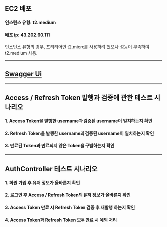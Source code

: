 ## EC2 배포
#### 인스턴스 유형: t2.medium
#### 배포 ip: 43.202.60.111

인스턴스 유형의 경우, 프리티어인 t2.micro를 사용하려 했으나 성능이 부족하여 t2.medium 사용.

---
## [Swagger Ui](http://43.202.60.111:8080/swagger-ui/index.html)

---
## Access / Refresh Token 발행과 검증에 관한 테스트 시나리오
#### 1. Access Token을 발행한 username과 검증된 username이 일치하는지 확인
#### 2. Refresh Token을 발행한 username과 검증된 username이 일치하는지 확인
#### 3. 만료된 Token과 만료되지 않은 Token을 구별하는지 확인

---
## AuthController 테스트 시나리오
#### 1. 회원 가입 후 유저 정보가 올바른지 확인
#### 2. 로그인 후 Access / Refresh Token의 유저 정보가 올바른지 확인
#### 3. Access Token 만료 시 Refresh Token 검증 후 재발행 하는지 확인
#### 4. Access Token과 Refresh Token 모두 만료 시 예외 처리
